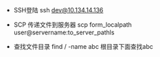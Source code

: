 - SSH登陆
ssh dev@10.134.14.136

- SCP 传递文件到服务器
scp form_localpath user@servername:to_server_pathls

- 查找文件目录
find / -name abc 根目录下面查找abc
